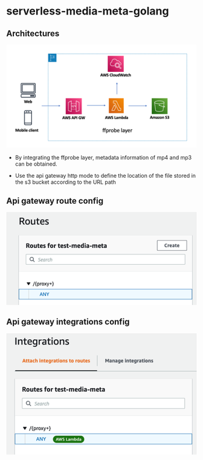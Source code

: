 # serverless-media-meta-golang

## Architectures

![](assets/architecture.png)

* By integrating the ffprobe layer, metadata information of mp4 and mp3 can be obtained.

* Use the api gateway http mode to define the location of the file stored in the s3 bucket according to the URL path

## Api gateway route config

![route](assets/route.png)

## Api gateway integrations config

![integrations](assets/integrations.png)

